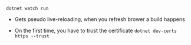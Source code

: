 
`dotnet watch run`
- Gets pseudo live-reloading, when you refresh brower a build happens

- On the first time,  you have to trust the certificate
`dotnet dev-certs https --trust`